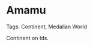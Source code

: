 # Amamu

Tags: Continent, Medalian World

Continent on Ids. <!--Ids do not have continents, consider putting this onto Eva instead-->